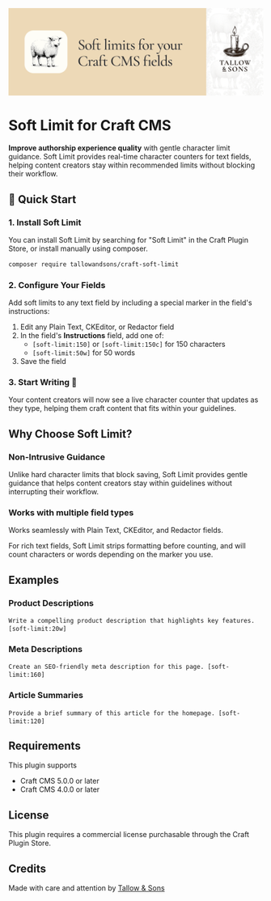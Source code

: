 ![Banner](./docs/img/banner.png)

# Soft Limit for Craft CMS

**Improve authorship experience quality** with gentle character limit guidance. Soft Limit provides real-time character counters for text fields, helping content creators stay within recommended limits without blocking their workflow.

## 🔧 Quick Start

### 1. Install Soft Limit

You can install Soft Limit by searching for "Soft Limit" in the Craft Plugin Store, or install manually using composer.

```bash
composer require tallowandsons/craft-soft-limit
```

### 2. Configure Your Fields

Add soft limits to any text field by including a special marker in the field's instructions:

1. Edit any Plain Text, CKEditor, or Redactor field
2. In the field's **Instructions** field, add one of:
	- `[soft-limit:150]` or `[soft-limit:150c]` for 150 characters
	- `[soft-limit:50w]` for 50 words
3. Save the field

### 3. Start Writing 🎉

Your content creators will now see a live character counter that updates as they type, helping them craft content that fits within your guidelines.

## Why Choose Soft Limit?

### Non-Intrusive Guidance
Unlike hard character limits that block saving, Soft Limit provides gentle guidance that helps content creators stay within guidelines without interrupting their workflow.

### Works with multiple field types
Works seamlessly with Plain Text, CKEditor, and Redactor fields.

For rich text fields, Soft Limit strips formatting before counting, and will count characters or words depending on the marker you use.

## Examples

### Product Descriptions
```
Write a compelling product description that highlights key features. [soft-limit:20w]
```

### Meta Descriptions
```
Create an SEO-friendly meta description for this page. [soft-limit:160]
```

### Article Summaries
```
Provide a brief summary of this article for the homepage. [soft-limit:120]
```

## Requirements
This plugin supports
- Craft CMS 5.0.0 or later
- Craft CMS 4.0.0 or later

## License

This plugin requires a commercial license purchasable through the Craft Plugin Store.

## Credits

Made with care and attention by [Tallow &amp; Sons](https://github.com/tallowandsons)
